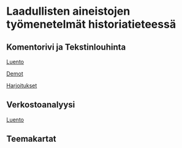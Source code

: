 # Laadullisten aineistojen työmenetelmät historiatieteessä

## Komentorivi ja Tekstinlouhinta

[Luento](./13-komentorivi-ja-tekstinlouhinta/13-komentorivi.md)

[Demot](./13-komentorivi-ja-tekstinlouhinta/demot.md)

[Harjoitukset](./13-komentorivi-ja-tekstinlouhinta/harjoitukset.md)

## Verkostoanalyysi

[Luento](./14-verkostoanalyysi/14-verkostoanalyysi.md)

## Teemakartat
